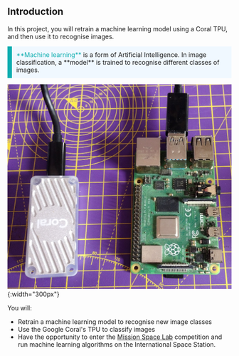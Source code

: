 ## Introduction

In this project, you will retrain a machine learning model using a Coral TPU, and then use it to recognise images.

<p style="border-left: solid; border-width:10px; border-color: #0faeb0; background-color: aliceblue; padding: 10px;">
<span style="color: #0faeb0">**Machine learning**</span> is a form of Artificial Intelligence. In image classification, a **model** is trained to recognise different classes of images.

![image of a raspberry pi computer connected to the Google Coral via USB](images/pi_coral.jpg){:width="300px"}
</p>

You will:
+ Retrain a machine learning model to recognise new image classes
+ Use the Google Coral's TPU to classify images
+ Have the opportunity to enter the [Mission Space Lab](https://astro-pi.org/mission-space-lab/) competition and run machine learning algorithms on the International Space Station.
